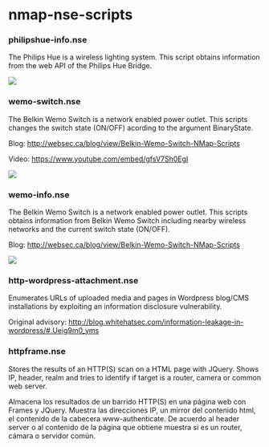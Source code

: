 nmap-nse-scripts
================


<h3>philipshue-info.nse</h3>

The Philips Hue is a wireless lighting system. This script obtains information from the web API of the Philips Hue Bridge. 

<img src=http://www.hakim.ws/img/philipshue-info.png />


<h3>wemo-switch.nse</h3>
   
The Belkin Wemo Switch is a network enabled power outlet. This scripts changes the switch state (ON/OFF) acording to the argument BinaryState.

Blog: http://websec.ca/blog/view/Belkin-Wemo-Switch-NMap-Scripts

Video: https://www.youtube.com/embed/gfsV7Sh0EgI

<img src=http://www.hakim.ws/img/wemo-switch.png />
   
   
<h3>wemo-info.nse</h3>

The Belkin Wemo Switch is a network enabled power outlet. This scripts obtains information from Belkin Wemo Switch including nearby wireless networks and the current switch state (ON/OFF).

Blog: http://websec.ca/blog/view/Belkin-Wemo-Switch-NMap-Scripts

<img src=http://www.hakim.ws/img/wemo-info.png />


<h3>http-wordpress-attachment.nse</h3>
   
Enumerates URLs of uploaded media and pages in Wordpress blog/CMS installations by exploiting an information disclosure vulnerability.

Original advisory: http://blog.whitehatsec.com/information-leakage-in-wordpress/#.Ueig9m0_yms
   

<h3>httpframe.nse</h3>

Stores the results of an HTTP(S) scan on a HTML page with JQuery. Shows IP, header, realm and tries to identify if target is a router, camera or common web server.

Almacena los resultados de un barrido HTTP(S) en una página web con Frames y JQuery. Muestra las direcciones IP, un mirror del contenido html, el contenido de la cabecera
www-authenticate. De acuerdo al header server o al contenido de la página que obtiene muestra si es un router, cámara o servidor común.
